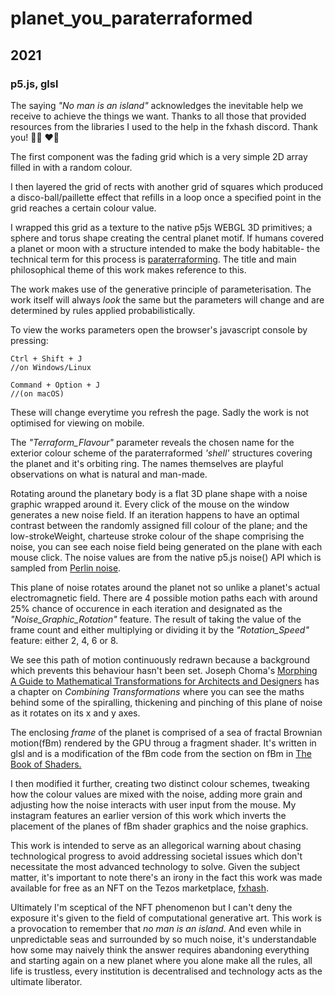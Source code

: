 # planet_you_paraterraformed

## 2021

### p5.js, glsl

The saying _"No man is an island"_ acknowledges the inevitable help we receive to achieve the things we want. Thanks to all those that provided resources from the libraries I used to the help in the fxhash discord. Thank you! 🙌🏾 ❤️‍🔥

The first component was the fading grid which is a very simple 2D array filled in with a random colour.

I then layered the grid of rects with another grid of squares which produced a disco-ball/paillette effect that refills in a loop once a specified point in the grid reaches a certain colour value.

I wrapped this grid as a texture to the native p5js WEBGL 3D primitives; a sphere and torus shape creating the central planet motif. If humans covered a planet or moon with a structure intended to make the body habitable- the technical term for this process is [paraterraforming](https://marspedia.org/Paraterraforming). The title and main philosophical theme of this work makes reference to this.

The work makes use of the generative principle of parameterisation. The work itself will always _look_ the same but the parameters will change and are determined by rules applied probabilistically.

To view the works parameters open the browser's javascript console by pressing:

```
Ctrl + Shift + J
//on Windows/Linux

Command + Option + J
//(on macOS)
```

These will change everytime you refresh the page. Sadly the work is not optimised for viewing on mobile.

The _"Terraform_Flavour"_ parameter reveals the chosen name for the exterior colour scheme of the paraterraformed _'shell'_ structures covering the planet and it's orbiting ring. The names themselves are playful observations on what is natural and man-made.

Rotating around the planetary body is a flat 3D plane shape with a noise graphic wrapped around it. Every click of the mouse on the window generates a new noise field. If an iteration happens to have an optimal contrast between the randomly assigned fill colour of the plane; and the low-strokeWeight, charteuse stroke colour of the shape comprising the noise, you can see each noise field being generated on the plane with each mouse click. The noise values are from the native p5.js noise() API which is sampled from [Perlin noise](https://genekogan.com/code/p5js-perlin-noise/).

This plane of noise rotates around the planet not so unlike a planet's actual electromagnetic field. There are 4 possible motion paths each with around 25% chance of occurence in each iteration and designated as the _"Noise_Graphic_Rotation"_ feature. The result of taking the value of the frame count and either multiplying or dividing it by the _"Rotation_Speed"_ feature: either 2, 4, 6 or 8.

We see this path of motion continuously redrawn because a background which prevents this behaviour hasn't been set. Joseph Choma's [Morphing A Guide to Mathematical Transformations for Architects and Designers](https://blackwells.co.uk/bookshop/product/Morphing-by-Joseph-Choma-author/9781780674131) has a chapter on _Combining Transformations_ where you can see the maths behind some of the spiralling, thickening and pinching of this plane of noise as it rotates on its x and y axes.

The enclosing _frame_ of the planet is comprised of a sea of fractal Brownian motion(fBm) rendered by the GPU throug a fragment shader. It's written in glsl and is a modification of the fBm code from the section on fBm in [The Book of Shaders.](https://thebookofshaders.com/13/)

I then modified it further, creating two distinct colour schemes, tweaking how the colour values are mixed with the noise, adding more grain and adjusting how the noise interacts with user input from the mouse. My instagram features an earlier version of this work which inverts the placement of the planes of fBm shader graphics and the noise graphics.

This work is intended to serve as an allegorical warning about chasing technological progress to avoid addressing societal issues which don't necessitate the most advanced technology to solve. Given the subject matter, it's important to note there's an irony in the fact this work was made available for free as an NFT on the Tezos marketplace, [fxhash](https://www.fxhash.xyz/u/museumhotel).

Ultimately I'm sceptical of the NFT phenomenon but I can't deny the exposure it's given to the field of computational generative art. This work is a provocation to remember that _no man is an island_. And even while in unpredictable seas and surrounded by so much noise, it's understandable how some may naively think the answer requires abandoning everything and starting again on a new planet where you alone make all the rules, all life is trustless, every institution is decentralised and technology acts as the ultimate liberator.
